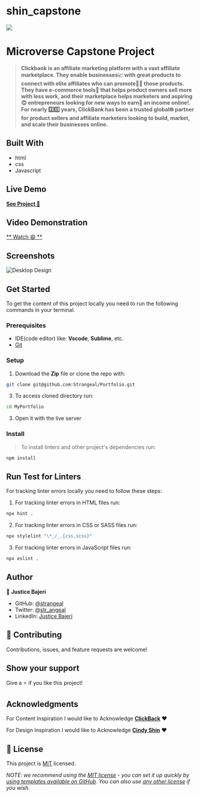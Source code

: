 # shin_capstone

![](https://img.shields.io/badge/Microverse-blueviolet)

# Microverse Capstone Project

> **Clickbank is an affiliate marketing platform with a vast affiliate marketplace. They enable businesses📈 with great products to connect with elite affiliates who can promote👩‍🎓 those products. They have e-commerce tools🧰 that helps product owners sell more with less work, and their marketplace helps marketers and aspiring😊 entrepreneurs looking for new ways to earn🤑 an income online!. For nearly 2️⃣5️⃣ years, ClickBank has been a trusted global🌐 partner for product sellers and affiliate marketers looking to build, market, and scale their businesses online.**


## Built With

- html
- css
- Javascript


## Live Demo

[**See Project 🚀**](https://strangeal.github.io/shin_capstone/)


## Video Demonstration

[** Watch 😄 **](https://www.loom.com/share/c943f4cb200d4ac9bb7ae2823cd40dbc)

## Screenshots 

![Desktop Design](./img/desktopview.png)

## Get Started

To get the content of this project locally you need to run the following commands in your terminal.

### Prerequisites
- IDE(code editor) like: **Vscode**, **Sublime**, etc. 
- [Git](https://www.linode.com/docs/guides/how-to-install-git-on-linux-mac-and-windows/)

### Setup
1. Download the **Zip** file or clone the repo with:
```bash
git clone git@github.com:Strangeal/Portfolio.git
```
3. To access cloned directory run:
```bash
cd MyPortfolio
```
3. Open it with the live server

### Install
> To install linters and other project's dependencies run:
```bash
npm install
```
## Run Test for Linters

For tracking linter errors locally you need to follow these steps:

1. For tracking linter errors in HTML files run:
```bash 
npx hint .
```

2. For tracking linter errors in CSS or SASS files run:

```bash
npx stylelint "\*_/_.{css,scss}"
```

3. For tracking linter errors in JavaScript files run:

```bash
npx eslint .
```

## Author

👤 **Justice Bajeri**

- GitHub: [@strangeal](https://github.com/Strangeal)
- Twitter: [@str_angeal](https://twitter.com/Str_angeal)
- LinkedIn: [Justice Bajeri](https://www.linkedin.com/in/justice-bajeri-0b7211243/)


## 🤝 Contributing

Contributions, issues, and feature requests are welcome!

## Show your support

Give a ⭐️ if you like this project!

## Acknowledgments
For Content Inspiration I would like to Acknowledge
<a href="https://www.clickbank.com/" rel="noopener" target="_blank"><strong>ClickBack</strong></a> ❤️

For Design Inspiration I would like to Acknowledge
<a href="https://www.behance.net/adagio07" rel="noopener" target="_blank"><strong>Cindy Shin</strong></a> ❤️
## 📝 License

This project is [MIT](./LICENSE) licensed.

_NOTE: we recommend using the [MIT license](https://choosealicense.com/licenses/mit/) - you can set it up quickly by [using templates available on GitHub](https://docs.github.com/en/communities/setting-up-your-project-for-healthy-contributions/adding-a-license-to-a-repository). You can also use [any other license](https://choosealicense.com/licenses/) if you wish._
